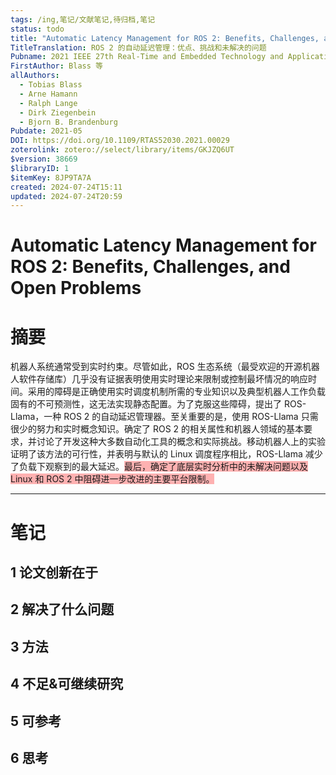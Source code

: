 ```yaml
---
tags: /ing,笔记/文献笔记,待归档,笔记
status: todo
title: "Automatic Latency Management for ROS 2: Benefits, Challenges, and Open Problems"
TitleTranslation: ROS 2 的自动延迟管理：优点、挑战和未解决的问题
Pubname: 2021 IEEE 27th Real-Time and Embedded Technology and Applications Symposium (RTAS)
FirstAuthor: Blass 等
allAuthors:
  - Tobias Blass
  - Arne Hamann
  - Ralph Lange
  - Dirk Ziegenbein
  - Bjorn B. Brandenburg
Pubdate: 2021-05
DOI: https://doi.org/10.1109/RTAS52030.2021.00029
zoterolink: zotero://select/library/items/GKJZQ6UT
$version: 38669
$libraryID: 1
$itemKey: 8JP9TA7A
created: 2024-07-24T15:11
updated: 2024-07-24T20:59
---
```

# Automatic Latency Management for ROS 2: Benefits, Challenges, and Open Problems

# 摘要

机器人系统通常受到实时约束。尽管如此，ROS 生态系统（最受欢迎的开源机器人软件存储库）几乎没有证据表明使用实时理论来限制或控制最坏情况的响应时间。采用的障碍是正确使用实时调度机制所需的专业知识以及典型机器人工作负载固有的不可预测性，这无法实现静态配置。为了克服这些障碍，提出了 ROS-Llama，一种 ROS 2 的自动延迟管理器。至关重要的是，使用 ROS-Llama 只需很少的努力和实时概念知识。确定了 ROS 2 的相关属性和机器人领域的基本要求，并讨论了开发这种大多数自动化工具的概念和实际挑战。移动机器人上的实验证明了该方法的可行性，并表明与默认的 Linux 调度程序相比，ROS-Llama 减少了负载下观察到的最大延迟。<span style="background-color: #ff666680">最后，确定了底层实时分析中的未解决问题以及 Linux 和 ROS 2 中阻碍进一步改进的主要平台限制。</span>

***

# 笔记

## 1 论文创新在于

## 2 解决了什么问题

## 3 方法

## 4 不足&可继续研究

## 5 可参考

## 6 思考

#
